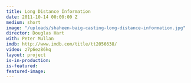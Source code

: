 ```yaml
---
title: Long Distance Information
date: 2011-10-14 00:00:00 Z
medium: short
image: "/uploads/shaheen-baig-casting-long-distance-information.jpg"
director: Douglas Hart
with: Peter Mullan
imdb: http://www.imdb.com/title/tt2056638/
video: z7p6ez86kq
layout: project
is-in-production: 
is-featured: 
featured-image: 
---
```


